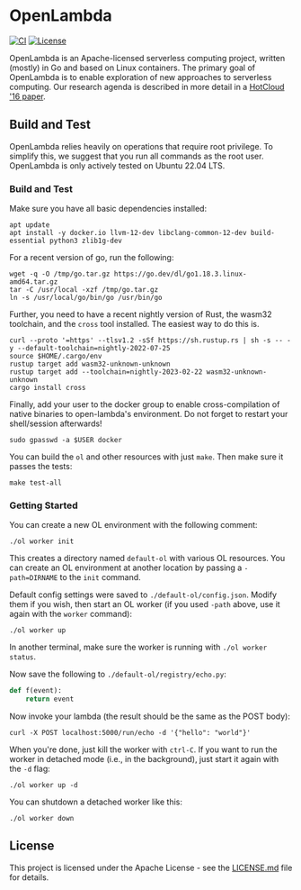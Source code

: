 # OpenLambda

[![CI](https://github.com/open-lambda/open-lambda/actions/workflows/ci.yml/badge.svg)](https://github.com/open-lambda/open-lambda/actions/workflows/ci.yml)
[![License](https://img.shields.io/badge/License-Apache_2.0-blue.svg)](https://opensource.org/licenses/Apache-2.0)

OpenLambda is an Apache-licensed serverless computing project, written (mostly) in Go and based on Linux containers.
The primary goal of OpenLambda is to enable exploration of new approaches to serverless computing.
Our research agenda is described in more detail in a [HotCloud '16 paper](https://www.usenix.org/system/files/conference/hotcloud16/hotcloud16_hendrickson.pdf).

## Build and Test

OpenLambda relies heavily on operations that require root privilege.
To simplify this, we suggest that you run all commands as the root user.
OpenLambda is only actively tested on Ubuntu 22.04 LTS.

### Build and Test
Make sure you have all basic dependencies installed:
```
apt update
apt install -y docker.io llvm-12-dev libclang-common-12-dev build-essential python3 zlib1g-dev
```

For a recent version of go, run the following:
```
wget -q -O /tmp/go.tar.gz https://go.dev/dl/go1.18.3.linux-amd64.tar.gz
tar -C /usr/local -xzf /tmp/go.tar.gz
ln -s /usr/local/go/bin/go /usr/bin/go
```

Further, you need to have a recent nightly version of Rust, the wasm32 toolchain, and the `cross` tool installed. The easiest way to do this is.
```
curl --proto '=https' --tlsv1.2 -sSf https://sh.rustup.rs | sh -s -- -y --default-toolchain=nightly-2022-07-25
source $HOME/.cargo/env
rustup target add wasm32-unknown-unknown
rustup target add --toolchain=nightly-2023-02-22 wasm32-unknown-unknown
cargo install cross
```

Finally, add your user to the docker group to enable cross-compilation of native binaries to open-lambda's environment. Do not forget to restart your shell/session afterwards!
```
sudo gpasswd -a $USER docker
```

You can build the `ol` and other resources with just `make`.
Then make sure it passes the tests:

```
make test-all
```

<!-- Currently broken.
We recommend syncing to a commit that passes our [daily tests](https://s3.us-east-2.amazonaws.com/open-lambda-public/tests.html).
-->

### Getting Started

You can create a new OL environment with the following comment:

```
./ol worker init
```

This creates a directory named `default-ol` with various OL resources.
You can create an OL environment at another location by passing a `-path=DIRNAME` to the `init` command.

Default config settings were saved to `./default-ol/config.json`.
Modify them if you wish, then start an OL worker (if you used `-path` above, use it again with the `worker` command):

```
./ol worker up
```

In another terminal, make sure the worker is running with `./ol worker status`.

Now save the following to `./default-ol/registry/echo.py`:

```python
def f(event):
    return event
```

Now invoke your lambda (the result should be the same as the POST body):

```
curl -X POST localhost:5000/run/echo -d '{"hello": "world"}'
```

When you're done, just kill the worker with `ctrl-C`.
If you want to run the worker in detached mode (i.e., in the background), just start it again with the `-d` flag:

```
./ol worker up -d
```

You can shutdown a detached worker like this:

```
./ol worker down
```

## License

This project is licensed under the Apache License - see the [LICENSE.md](LICENSE.md) file for details.

